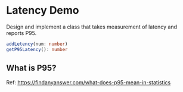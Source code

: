 # Latency Demo

Design and implement a class that takes measurement of latency and reports P95.


```ts
addLetency(num: number)
getP95Latency(): number
```


## What is P95?

Ref: https://findanyanswer.com/what-does-p95-mean-in-statistics
